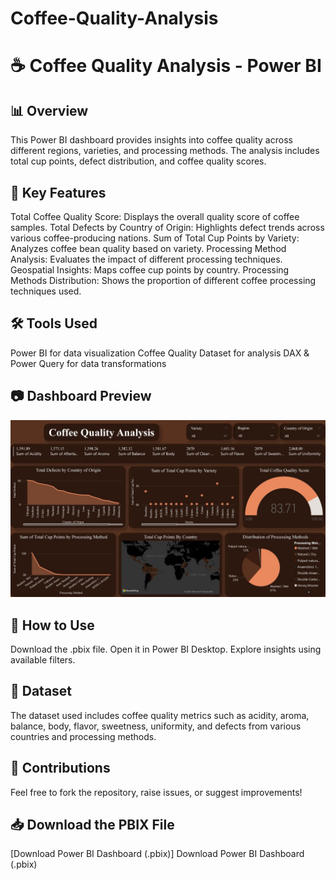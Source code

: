 # Coffee-Quality-Analysis
# ☕ Coffee Quality Analysis - Power BI
## 📊 Overview
This Power BI dashboard provides insights into coffee quality across different regions, varieties, and processing methods. The analysis includes total cup points, defect distribution, and coffee quality scores.

## 📌 Key Features
Total Coffee Quality Score: Displays the overall quality score of coffee samples.
Total Defects by Country of Origin: Highlights defect trends across various coffee-producing nations.
Sum of Total Cup Points by Variety: Analyzes coffee bean quality based on variety.
Processing Method Analysis: Evaluates the impact of different processing techniques.
Geospatial Insights: Maps coffee cup points by country.
Processing Methods Distribution: Shows the proportion of different coffee processing techniques used.

## 🛠️ Tools Used
Power BI for data visualization
Coffee Quality Dataset for analysis
DAX & Power Query for data transformations

## 📷 Dashboard Preview
![Power BI Dashboard](https://github.com/Karannkoli/Coffee-Quality-Analysis/blob/main/Coffee_Quality_Dashboard.jpg)

## 🚀 How to Use
Download the .pbix file.
Open it in Power BI Desktop.
Explore insights using available filters.

## 📂 Dataset
The dataset used includes coffee quality metrics such as acidity, aroma, balance, body, flavor, sweetness, uniformity, and defects from various countries and processing methods.

## 📢 Contributions
Feel free to fork the repository, raise issues, or suggest improvements!

## 📥 Download the PBIX File
[Download Power BI Dashboard (.pbix)]
Download Power BI Dashboard (.pbix)
